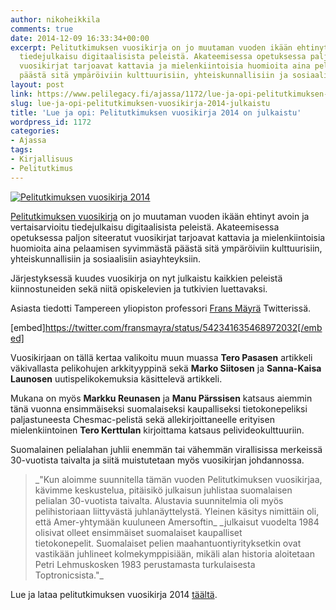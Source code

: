 ```yaml
---
author: nikoheikkila
comments: true
date: 2014-12-09 16:33:34+00:00
excerpt: Pelitutkimuksen vuosikirja on jo muutaman vuoden ikään ehtinyt avoin ja vertaisarvioitu
  tiedejulkaisu digitaalisista peleistä. Akateemisessa opetuksessa paljon siteeratut
  vuosikirjat tarjoavat kattavia ja mielenkiintoisia huomioita aina pelaamisen syvimmästä
  päästä sitä ympäröiviin kulttuurisiin, yhteiskunnallisiin ja sosiaalisiin asiayhteyksiin.
layout: post
link: https://www.pelilegacy.fi/ajassa/1172/lue-ja-opi-pelitutkimuksen-vuosikirja-2014-julkaistu
slug: lue-ja-opi-pelitutkimuksen-vuosikirja-2014-julkaistu
title: 'Lue ja opi: Pelitutkimuksen vuosikirja 2014 on julkaistu'
wordpress_id: 1172
categories:
- Ajassa
tags:
- Kirjallisuus
- Pelitutkimus
---
```


[![Pelitutkimuksen vuosikirja 2014](/uploads/2014/12/pelitutkimuksen_vuosikirja_2014-600x420.png)](/uploads/2014/12/pelitutkimuksen_vuosikirja_2014.png)

[Pelitutkimuksen vuosikirja](http://www.pelitutkimus.fi/) on jo muutaman vuoden ikään ehtinyt avoin ja vertaisarvioitu tiedejulkaisu digitaalisista peleistä. Akateemisessa opetuksessa paljon siteeratut vuosikirjat tarjoavat kattavia ja mielenkiintoisia huomioita aina pelaamisen syvimmästä päästä sitä ympäröiviin kulttuurisiin, yhteiskunnallisiin ja sosiaalisiin asiayhteyksiin.

Järjestyksessä kuudes vuosikirja on nyt julkaistu kaikkien peleistä kiinnostuneiden sekä niitä opiskelevien ja tutkivien luettavaksi.

Asiasta tiedotti Tampereen yliopiston professori [Frans Mäyrä](https://twitter.com/fransmayra) Twitterissä.

[embed]https://twitter.com/fransmayra/status/542341635468972032[/embed]

Vuosikirjaan on tällä kertaa valikoitu muun muassa **Tero Pasasen** artikkeli väkivallasta pelikohujen arkkityyppinä sekä **Marko Siitosen** ja **Sanna-Kaisa Launosen** uutispelikokemuksia käsittelevä artikkeli.

Mukana on myös **Markku Reunasen** ja **Manu Pärssisen** katsaus aiemmin tänä vuonna ensimmäiseksi suomalaiseksi kaupalliseksi tietokonepeliksi paljastuneesta Chesmac-pelistä sekä allekirjoittaneelle erityisen mielenkiintoinen **Tero Kerttulan** kirjoittama katsaus pelivideokulttuuriin.

Suomalainen pelialahan juhlii enemmän tai vähemmän virallisissa merkeissä 30-vuotista taivalta ja siitä muistutetaan myös vuosikirjan johdannossa.



<blockquote>_"Kun aloimme suunnitella tämän vuoden Pelitutkimuksen vuosikirjaa, kävimme keskustelua, pitäisikö julkaisun juhlistaa suomalaisen pelialan 30-vuotista taivalta. Alustavia suunnitelmia oli myös pelihistoriaan liittyvästä juhlanäyttelystä. Yleinen käsitys nimittäin oli, että Amer-yhtymään kuuluneen Amersoftin_
_julkaisut vuodelta 1984 olisivat olleet ensimmäiset suomalaiset kaupalliset tietokonepelit. Suomalaiset pelien maahantuontiyrityksetkin ovat vastikään juhlineet kolmekymppisiään, mikäli alan historia aloitetaan Petri Lehmuskosken 1983 perustamasta turkulaisesta Toptronicsista."_</blockquote>



Lue ja lataa pelitutkimuksen vuosikirja 2014 [täältä](http://www.pelitutkimus.fi/vuosikirja-2014).
